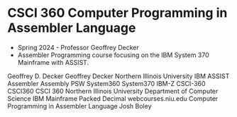 # CSCI 360 Computer Programming in Assembler Language

- Spring 2024 - Professor Geoffrey Decker
- Assembler Programming course focusing on the IBM System 370 Mainframe with ASSIST. 

Geoffrey D. Decker Geoffrey Decker Northern Illinois University IBM ASSIST Assembler Assembly PSW System360 System370 IBM-Z CSCI-360 CSCI360 CSCI 360 Northern Illinois University Department of Computer Science IBM Mainframe Packed Decimal webcourses.niu.edu Computer Programming in Assembler Language Josh Boley
